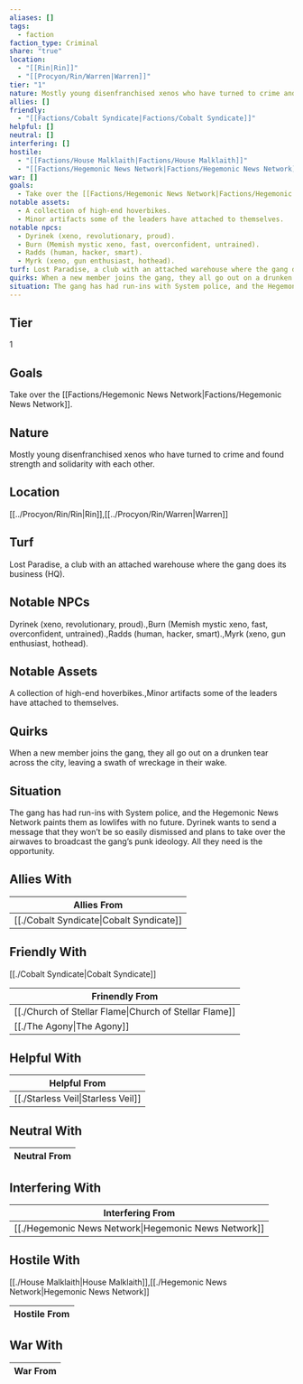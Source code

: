 ```yaml
---
aliases: []
tags:
  - faction
faction_type: Criminal
share: "true"
location:
  - "[[Rin|Rin]]"
  - "[[Procyon/Rin/Warren|Warren]]"
tier: "1"
nature: Mostly young disenfranchised xenos who have turned to crime and found strength and solidarity with each other.
allies: []
friendly:
  - "[[Factions/Cobalt Syndicate|Factions/Cobalt Syndicate]]"
helpful: []
neutral: []
interfering: []
hostile:
  - "[[Factions/House Malklaith|Factions/House Malklaith]]"
  - "[[Factions/Hegemonic News Network|Factions/Hegemonic News Network]]"
war: []
goals:
  - Take over the [[Factions/Hegemonic News Network|Factions/Hegemonic News Network]].
notable assets:
  - A collection of high-end hoverbikes.
  - Minor artifacts some of the leaders have attached to themselves.
notable npcs:
  - Dyrinek (xeno, revolutionary, proud).
  - Burn (Memish mystic xeno, fast, overconfident, untrained).
  - Radds (human, hacker, smart).
  - Myrk (xeno, gun enthusiast, hothead).
turf: Lost Paradise, a club with an attached warehouse where the gang does its business (HQ).
quirks: When a new member joins the gang, they all go out on a drunken tear across the city, leaving a swath of wreckage in their wake.
situation: The gang has had run-ins with System police, and the Hegemonic News Network paints them as lowlifes with no future. Dyrinek wants to send a message that they won’t be so easily dismissed and plans to take over the airwaves to broadcast the gang’s punk ideology. All they need is the opportunity.
---
```

## Tier

1

## Goals

Take over the [[Factions/Hegemonic News Network|Factions/Hegemonic News Network]].

## Nature

Mostly young disenfranchised xenos who have turned to crime and found strength and solidarity with each other.

## Location

[[../Procyon/Rin/Rin|Rin]],[[../Procyon/Rin/Warren|Warren]]

## Turf

Lost Paradise, a club with an attached warehouse where the gang does its business (HQ).

## Notable NPCs

Dyrinek (xeno, revolutionary, proud).,Burn (Memish mystic xeno, fast, overconfident, untrained).,Radds (human, hacker, smart).,Myrk (xeno, gun enthusiast, hothead).

## Notable Assets

A collection of high-end hoverbikes.,Minor artifacts some of the leaders have attached to themselves.

## Quirks

When a new member joins the gang, they all go out on a drunken tear across the city, leaving a swath of wreckage in their wake.

## Situation

The gang has had run-ins with System police, and the Hegemonic News Network paints them as lowlifes with no future. Dyrinek wants to send a message that they won’t be so easily dismissed and plans to take over the airwaves to broadcast the gang’s punk ideology. All they need is the opportunity.

## Allies With



| Allies From                                        |
| -------------------------------------------------- |
| [[./Cobalt Syndicate\|Cobalt Syndicate]] |


## Friendly With

[[./Cobalt Syndicate|Cobalt Syndicate]]

| Frinendly From                                                   |
| ---------------------------------------------------------------- |
| [[./Church of Stellar Flame\|Church of Stellar Flame]] |
| [[./The Agony\|The Agony]]                             |


## Helpful With



| Helpful From                                 |
| -------------------------------------------- |
| [[./Starless Veil\|Starless Veil]] |


## Neutral With




| Neutral From |
| ------------ |



## Interfering With




| Interfering From                                               |
| -------------------------------------------------------------- |
| [[./Hegemonic News Network\|Hegemonic News Network]] |



## Hostile With

[[./House Malklaith|House Malklaith]],[[./Hegemonic News Network|Hegemonic News Network]]


| Hostile From |
| ------------ |



## War With



| War From |
| -------- |

